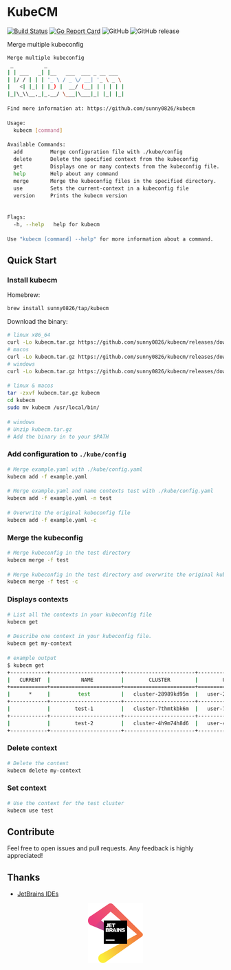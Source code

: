 # KubeCM

[![Build Status](https://travis-ci.org/sunny0826/kubecm.svg?branch=master)](https://travis-ci.org/sunny0826/kubecm)
[![Go Report Card](https://goreportcard.com/badge/github.com/sunny0826/kubecm)](https://goreportcard.com/report/github.com/sunny0826/kubecm)
![GitHub](https://img.shields.io/github/license/sunny0826/kubecm.svg)
![GitHub release](https://img.shields.io/github/release/sunny0826/kubecm)

Merge multiple kubeconfig

```bash
Merge multiple kubeconfig
 _          _
| | ___   _| |__   ___  ___ _ __ ___
| |/ / | | | '_ \ / _ \/ __| '_ \ _ \
|   <| |_| | |_) |  __/ (__| | | | | |
|_|\_\\__,_|_.__/ \___|\___|_| |_| |_|

Find more information at: https://github.com/sunny0826/kubecm

Usage:
  kubecm [command]

Available Commands:
  add         Merge configuration file with ./kube/config
  delete      Delete the specified context from the kubeconfig
  get         Displays one or many contexts from the kubeconfig file.
  help        Help about any command
  merge       Merge the kubeconfig files in the specified directory.
  use         Sets the current-context in a kubeconfig file
  version     Prints the kubecm version


Flags:
  -h, --help   help for kubecm

Use "kubecm [command] --help" for more information about a command.
```

## Quick Start

### Install kubecm

Homebrew:

```bash
brew install sunny0826/tap/kubecm
```

Download the binary:

```bash
# linux x86_64
curl -Lo kubecm.tar.gz https://github.com/sunny0826/kubecm/releases/download/v${VERSION}/kubecm_${VERSION}_Linux_x86_64.tar.gz
# macos
curl -Lo kubecm.tar.gz https://github.com/sunny0826/kubecm/releases/download/v${VERSION}/kubecm_${VERSION}_Darwin_x86_64.tar.gz
# windows
curl -Lo kubecm.tar.gz https://github.com/sunny0826/kubecm/releases/download/v${VERSION}/kubecm_${VERSION}_Windows_x86_64.tar.gz

# linux & macos
tar -zxvf kubecm.tar.gz kubecm
cd kubecm
sudo mv kubecm /usr/local/bin/

# windows
# Unzip kubecm.tar.gz
# Add the binary in to your $PATH
```

### Add configuration to `./kube/config`

```bash
# Merge example.yaml with ./kube/config.yaml
kubecm add -f example.yaml 

# Merge example.yaml and name contexts test with ./kube/config.yaml
kubecm add -f example.yaml -n test

# Overwrite the original kubeconfig file
kubecm add -f example.yaml -c
```

### Merge the kubeconfig

```bash
# Merge kubeconfig in the test directory
kubecm merge -f test 

# Merge kubeconfig in the test directory and overwrite the original kubeconfig file
kubecm merge -f test -c
```

### Displays contexts

```bash
# List all the contexts in your kubeconfig file
kubecm get

# Describe one context in your kubeconfig file.
kubecm get my-context

# example output
$ kubecm get
+------------+-----------------------+-----------------------+--------------------+--------------+
|   CURRENT  |          NAME         |        CLUSTER        |        USER        |   Namespace  |
+============+=======================+=======================+====================+==============+
|      *     |         test          |   cluster-28989kd95m  |   user-28989kd95m  |              |
+------------+-----------------------+-----------------------+--------------------+--------------+
|            |        test-1         |   cluster-7thmtkbk6m  |   user-7thmtkbk6m  |              |
+------------+-----------------------+-----------------------+--------------------+--------------+
|            |        test-2         |   cluster-4h9m74h8d6  |   user-4h9m74h8d6  |              |
+------------+-----------------------+-----------------------+--------------------+--------------+
```

### Delete context

```bash
# Delete the context
kubecm delete my-context
```

### Set context

```bash
# Use the context for the test cluster
kubecm use test
```

## Contribute

Feel free to open issues and pull requests. Any feedback is highly appreciated!

## Thanks

- [JetBrains IDEs](https://www.jetbrains.com/?from=kubecm)

<p align="center">
  <a href="https://www.jetbrains.com/?from=kubecm" title="前往官网了解JetBrains出品的IDEs">
    <img src="dosc/jetbrains.svg" width="128" alt="JetBrains logo">
  </a>
</p>
